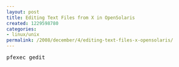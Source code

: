 ```yaml
---
layout: post
title: Editing Text Files from X in OpenSolaris
created: 1229598780
categories:
- linux/unix
permalink: /2008/december/4/editing-text-files-x-opensolaris/
---
```

<pre>
pfexec gedit

</pre>
